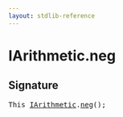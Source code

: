 ```yaml
---
layout: stdlib-reference
---
```


# IArithmetic\.neg

## Signature 

<pre>
<span class="code_keyword">This</span> <a href="/stdlib-reference/interfaces/IArithmetic/index" class="code_type">IArithmetic</a>.<a href="/stdlib-reference/interfaces/IArithmetic/neg">neg</a>();

</pre>

